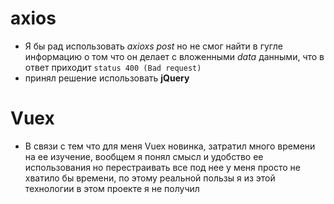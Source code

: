 # axios
- Я бы рад использовать *axioxs post* но 
не смог найти в гугле информацию о том что он делает с 
вложенными *data* данными, что в ответ приходит `status 400 (Bad request)`
- принял решение использовать **jQuery** 
##
# Vuex 
-  В связи с тем что для меня Vuex новинка, затратил много времени на ее изучение, вообщем я понял смысл
    и удобство ее использования но перестраивать все под нее у меня просто не хватило бы времени, по этому реальной
      пользы я из этой технологии в этом проекте я не получил 
